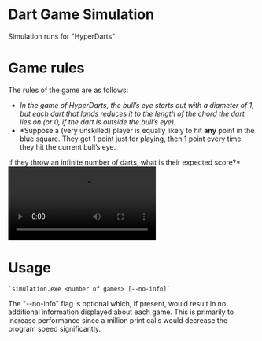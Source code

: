 # Dart Game Simulation
Simulation runs for "HyperDarts"

# Game rules
The rules of the game are as follows:
 - *In the game of HyperDarts, the bull’s eye starts out with a diameter of 1, but each dart that lands reduces it to the length of the chord the dart lies on (or 0, if the dart is outside the bull’s eye).*
 - *Suppose a (very unskilled) player is equally likely to hit **any** point in the blue square. They get 1 point just for playing, then 1 point every time they hit the current bull’s eye.

If they throw an infinite number of darts, what is their expected score?*
![Alt Text](https://user-images.githubusercontent.com/43309118/140780691-cb024757-ca4d-4346-ba19-a02915b23774.mp4)

# Usage
	`simulation.exe <number of games> [--no-info]`
  The "--no-info" flag is optional which, if present, would result in no additional information displayed about each game. This is primarily to increase performance since a million print calls would decrease the program speed significantly.
